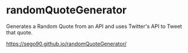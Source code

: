 # randomQuoteGenerator
Generates a Random Quote from an API and uses Twitter's API to Tweet that quote.

https://sego90.github.io/randomQuoteGenerator/ 

